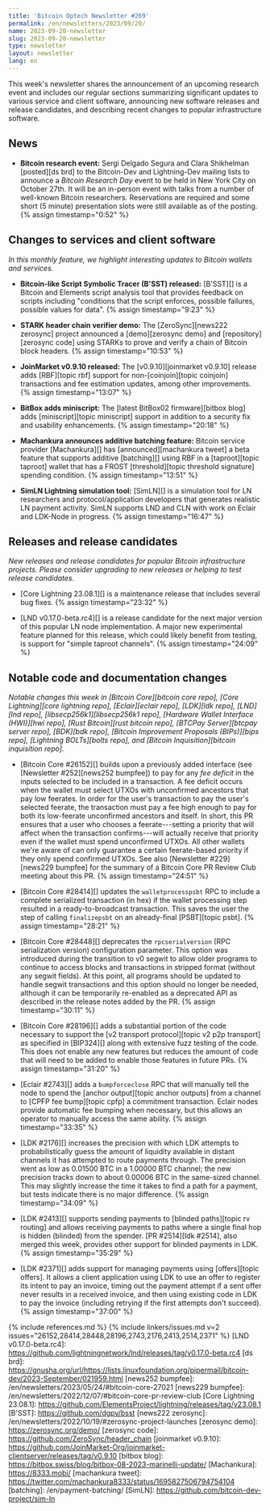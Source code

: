 ```yaml
---
title: 'Bitcoin Optech Newsletter #269'
permalink: /en/newsletters/2023/09/20/
name: 2023-09-20-newsletter
slug: 2023-09-20-newsletter
type: newsletter
layout: newsletter
lang: en
---
```

This week's newsletter shares the announcement of an upcoming research
event and includes our regular sections summarizing significant updates
to various service and client software, announcing new software releases
and release candidates, and describing recent changes to popular
infrastructure software.

## News

- **Bitcoin research event:** Sergi Delgado Segura and Clara Shikhelman
  [posted][ds brd] to the Bitcoin-Dev and Lightning-Dev mailing lists to
  announce a _Bitcoin Research Day_ event to be held in New York City on
  October 27th.  It will be an in-person event with talks from a number
  of well-known Bitcoin researchers.  Reservations are required and
  some short (5 minute) presentation slots were still available as of
  the posting. {% assign timestamp="0:52" %}

## Changes to services and client software

*In this monthly feature, we highlight interesting updates to Bitcoin
wallets and services.*

- **Bitcoin-like Script Symbolic Tracer (B'SST) released:**
  [B'SST][] is a Bitcoin and Elements script analysis tool that provides feedback
  on scripts including "conditions that the script enforces, possible
  failures, possible values for data". {% assign timestamp="9:23" %}

- **STARK header chain verifier demo:**
  The [ZeroSync][news222 zerosync] project announced a [demo][zerosync demo] and
  [repository][zerosync code] using STARKs to prove and verify a chain of Bitcoin block headers. {% assign timestamp="10:53" %}

- **JoinMarket v0.9.10 released:**
  The [v0.9.10][joinmarket v0.9.10] release adds [RBF][topic rbf] support for
  non-[coinjoin][topic coinjoin] transactions and fee estimation updates, among
  other improvements. {% assign timestamp="13:07" %}

- **BitBox adds miniscript:**
  The [latest BitBox02 firmware][bitbox blog] adds [miniscript][topic
  miniscript] support in addition to a security fix and usability enhancements. {% assign timestamp="20:18" %}

- **Machankura announces additive batching feature:**
  Bitcoin service provider [Machankura][] has [announced][machankura tweet] a
  beta feature that supports additive [batching][] using RBF in a [taproot][topic
  taproot] wallet that has a FROST [threshold][topic threshold signature] spending condition. {% assign timestamp="13:51" %}

- **SimLN Lightning simulation tool:**
  [SimLN][] is a simulation tool for LN researchers and protocol/application
  developers that generates realistic LN payment activity. SimLN supports
  LND and CLN with work on Eclair and LDK-Node in progress. {% assign timestamp="16:47" %}

## Releases and release candidates

*New releases and release candidates for popular Bitcoin infrastructure
projects.  Please consider upgrading to new releases or helping to test
release candidates.*

- [Core Lightning 23.08.1][] is a maintenance release that includes
  several bug fixes. {% assign timestamp="23:32" %}

- [LND v0.17.0-beta.rc4][] is a release candidate for the next major
  version of this popular LN node implementation.  A major new
  experimental feature planned for this release, which could likely
  benefit from testing, is support for "simple taproot channels". {% assign timestamp="24:09" %}

## Notable code and documentation changes

*Notable changes this week in [Bitcoin Core][bitcoin core repo], [Core
Lightning][core lightning repo], [Eclair][eclair repo], [LDK][ldk repo],
[LND][lnd repo], [libsecp256k1][libsecp256k1 repo], [Hardware Wallet
Interface (HWI)][hwi repo], [Rust Bitcoin][rust bitcoin repo], [BTCPay
Server][btcpay server repo], [BDK][bdk repo], [Bitcoin Improvement
Proposals (BIPs)][bips repo], [Lightning BOLTs][bolts repo], and
[Bitcoin Inquisition][bitcoin inquisition repo].*

- [Bitcoin Core #26152][] builds upon a previously added interface (see
  [Newsletter #252][news252 bumpfee]) to pay for any _fee deficit_ in
  the inputs selected to be included in a transaction.  A fee deficit
  occurs when the wallet must select UTXOs with unconfirmed ancestors
  that pay low feerates.  In order for the user's transaction to pay the
  user's selected feerate, the transaction must pay a fee high enough to
  pay for both its low-feerate unconfirmed ancestors and itself.  In
  short, this PR ensures that a user who chooses a feerate---setting a
  priority that will affect when the transaction confirms---will actually
  receive that priority even if the wallet must spend unconfirmed UTXOs.
  All other wallets we're aware of can only guarantee a certain
  feerate-based priority if they only spend confirmed UTXOs.  See also
  [Newsletter #229][news229 bumpfee] for the summary of a Bitcoin Core
  PR Review Club meeting about this PR. {% assign timestamp="24:51" %}

- [Bitcoin Core #28414][] updates the `walletprocesspsbt` RPC to include
  a complete serialized transaction (in hex) if the wallet processing
  step resulted in a ready-to-broadcast transaction.  This saves the
  user the step of calling `finalizepsbt` on an already-final
  [PSBT][topic psbt]. {% assign timestamp="28:21" %}

- [Bitcoin Core #28448][] deprecates the `rpcserialversion` (RPC
  serialization version) configuration parameter.  This option was
  introduced during the transition to v0 segwit to allow older programs
  to continue to access blocks and transactions in stripped format
  (without any segwit fields).  At this point, all programs should be
  updated to handle segwit transactions and this option should no longer
  be needed, although it can be temporarily re-enabled as a deprecated
  API as described in the release notes added by the PR. {% assign timestamp="30:11" %}

- [Bitcoin Core #28196][] adds a substantial portion of the code
  necessary to support the [v2 transport protocol][topic v2 p2p
  transport] as specified in [BIP324][] along with extensive fuzz
  testing of the code.  This does not enable any new features but
  reduces the amount of code that will need to be added to enable those
  features in future PRs. {% assign timestamp="31:20" %}

- [Eclair #2743][] adds a `bumpforceclose` RPC that will manually tell
  the node to spend the [anchor output][topic anchor outputs] from a
  channel to [CPFP fee bump][topic cpfp] a commitment transaction.
  Eclair nodes provide automatic fee bumping when necessary, but this
  allows an operator to manually access the same ability. {% assign timestamp="33:35" %}

- [LDK #2176][] increases the precision with which LDK attempts to
  probabilistically guess the amount of liquidity available in distant
  channels it has attempted to route payments through.  The precision
  went as low as 0.01500 BTC in a 1.00000 BTC channel; the new precision
  tracks down to about 0.00006 BTC in the same-sized channel.  This may
  slightly increase the time it takes to find a path for a payment, but
  tests indicate there is no major difference. {% assign timestamp="34:09" %}

- [LDK #2413][] supports sending payments to [blinded paths][topic rv
  routing] and allows receiving payments to paths where a single final
  hop is hidden (blinded) from the spender.  [PR #2514][ldk #2514], also
  merged this week, provides other support for blinded payments in LDK. {% assign timestamp="35:29" %}

- [LDK #2371][] adds support for managing payments using [offers][topic
  offers].  It allows a client application using LDK to use an offer to
  register its intent to pay an invoice, timing out the payment attempt
  if a sent offer never results in a received invoice, and then using
  existing code in LDK to pay the invoice (including retrying if the
  first attempts don't succeed). {% assign timestamp="37:00" %}

{% include references.md %}
{% include linkers/issues.md v=2 issues="26152,28414,28448,28196,2743,2176,2413,2514,2371" %}
[LND v0.17.0-beta.rc4]: https://github.com/lightningnetwork/lnd/releases/tag/v0.17.0-beta.rc4
[ds brd]: https://gnusha.org/url/https://lists.linuxfoundation.org/pipermail/bitcoin-dev/2023-September/021959.html
[news252 bumpfee]: /en/newsletters/2023/05/24/#bitcoin-core-27021
[news229 bumpfee]: /en/newsletters/2022/12/07/#bitcoin-core-pr-review-club
[Core Lightning 23.08.1]: https://github.com/ElementsProject/lightning/releases/tag/v23.08.1
[B'SST]: https://github.com/dgpv/bsst
[news222 zerosync]: /en/newsletters/2022/10/19/#zerosync-project-launches
[zerosync demo]: https://zerosync.org/demo/
[zerosync code]: https://github.com/ZeroSync/header_chain
[joinmarket v0.9.10]: https://github.com/JoinMarket-Org/joinmarket-clientserver/releases/tag/v0.9.10
[bitbox blog]: https://bitbox.swiss/blog/bitbox-08-2023-marinelli-update/
[Machankura]: https://8333.mobi/
[machankura tweet]: https://twitter.com/machankura8333/status/1695827506794754104
[batching]: /en/payment-batching/
[SimLN]: https://github.com/bitcoin-dev-project/sim-ln
